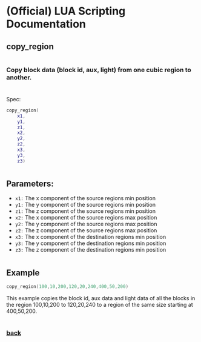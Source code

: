 
# (Official) LUA Scripting Documentation

## copy_region
#
### Copy block data (block id, aux, light) from one cubic region to another.
#
Spec:
```lua
copy_region(
	x1,
	y1,
	z1,
	x2,
	y2,
	z2,
	x3,
	y3,
	z3)
```
#
## Parameters:
- `x1:` The x component of the source regions min position
- `y1:` The y component of the source regions min position
- `z1:` The z component of the source regions min position
- `x2:` The x component of the source regions max position
- `y2:` The y component of the source regions max position
- `z2:` The z component of the source regions max position
- `x3:` The x component of the destination regions min position
- `y3:` The y component of the destination regions min position
- `z3:` The z component of the destination regions min position
#  

## Example
```lua
copy_region(100,10,200,120,20,240,400,50,200)
```
This example copies the block id, aux data and light data of all the blocks in the region 100,10,200 to 120,20,240 to a region of the same size starting at 400,50,200.
#
### [back](../blocks)
